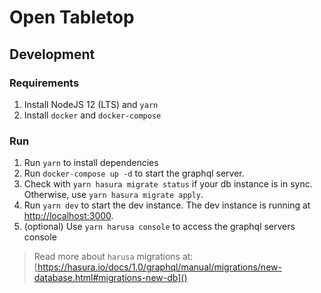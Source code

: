 # Open Tabletop

## Development

### Requirements

1. Install NodeJS 12 (LTS) and `yarn`
1. Install `docker` and `docker-compose`

### Run

1. Run `yarn` to install dependencies
1. Run `docker-compose up -d` to start the graphql server.
1. Check with `yarn hasura migrate status` if your db instance is in sync. Otherwise, use `yarn hasura migrate apply`.  
1. Run `yarn dev` to start the dev instance. The dev instance is running at [http://localhost:3000]().
1. (optional) Use `yarn harusa console` to access the graphql servers console 

> Read more about `harusa` migrations at: [https://hasura.io/docs/1.0/graphql/manual/migrations/new-database.html#migrations-new-db]()
